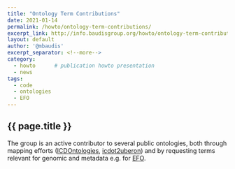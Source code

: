 ```yaml
---
title: "Ontology Term Contributions"
date: 2021-01-14
permalink: /howto/ontology-term-contributions/
excerpt_link: http://info.baudisgroup.org/howto/ontology-term-contributions/
layout: default
author: '@mbaudis'
excerpt_separator: <!--more-->
category:
  - howto      # publication howto presentation
  - news
tags:
  - code
  - ontologies
  - EFO
---
```


## {{ page.title }}

The group is an active contributor to several public ontologies, both through mapping efforts
([ICDOntologies](https://github.com/progenetix/ICDOntologies), [icdot2uberon](https://github.com/progenetix/icdot2uberon)) and
by requesting terms relevant for genomic and metadata e.g. for [EFO](https://www.ebi.ac.uk/ols/ontologies/efo).

<!--more-->

<!-- DO NOT EDIT HERE - GO TO THE PAGE ON THE BAUDISGROUP SITE -->
